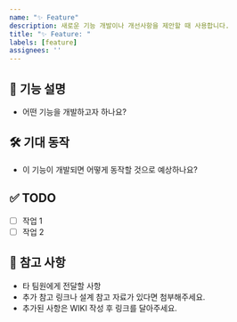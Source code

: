 ```yaml
---
name: "✨ Feature"
description: 새로운 기능 개발이나 개선사항을 제안할 때 사용합니다.
title: "✨ Feature: "
labels: [feature]
assignees: ''
---
```


## 📌 기능 설명

- 어떤 기능을 개발하고자 하나요?

## 🛠 기대 동작

- 이 기능이 개발되면 어떻게 동작할 것으로 예상하나요?

## ✅ TODO

- [ ] 작업 1
- [ ] 작업 2

## 📎 참고 사항

- 타 팀원에게 전달할 사항
- 추가 참고 링크나 설계 참고 자료가 있다면 첨부해주세요.
- 추가된 사항은 WIKI 작성 후 링크를 달아주세요.